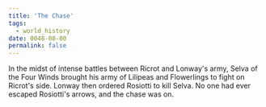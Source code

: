 ```yaml
---
title: 'The Chase'
tags:
  - world_history
date: 0048-00-00
permalink: false
---
```

In the midst of intense battles between Ricrot and Lonway's army, Selva of the Four Winds brought his army of Lilipeas and Flowerlings to fight on Ricrot's side. Lonway then ordered Rosiotti to kill Selva. No one had ever escaped Rosiotti's arrows, and the chase was on.